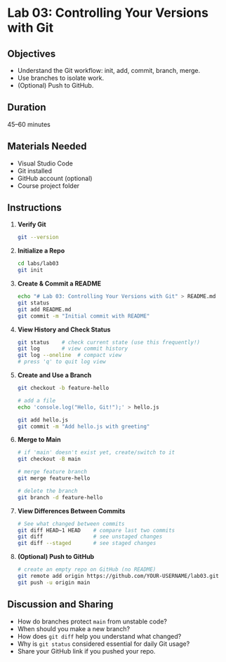 # Lab 03: Controlling Your Versions with Git

## Objectives

- Understand the Git workflow: init, add, commit, branch, merge.
- Use branches to isolate work.
- (Optional) Push to GitHub.

## Duration

45–60 minutes

## Materials Needed

- Visual Studio Code
- Git installed
- GitHub account (optional)
- Course project folder

## Instructions

1. **Verify Git**

   ```bash
   git --version
   ```

2. **Initialize a Repo**

   ```bash
   cd labs/lab03
   git init
   ```

3. **Create & Commit a README**

   ```bash
   echo "# Lab 03: Controlling Your Versions with Git" > README.md
   git status
   git add README.md
   git commit -m "Initial commit with README"
   ```

4. **View History and Check Status**

   ```bash
   git status    # check current state (use this frequently!)
   git log       # view commit history
   git log --oneline  # compact view
   # press 'q' to quit log view
   ```

5. **Create and Use a Branch**

   ```bash
   git checkout -b feature-hello

   # add a file
   echo 'console.log("Hello, Git!");' > hello.js

   git add hello.js
   git commit -m "Add hello.js with greeting"
   ```

6. **Merge to Main**

   ```bash
   # if 'main' doesn't exist yet, create/switch to it
   git checkout -B main

   # merge feature branch
   git merge feature-hello

   # delete the branch
   git branch -d feature-hello
   ```

7. **View Differences Between Commits**

   ```bash
   # See what changed between commits
   git diff HEAD~1 HEAD    # compare last two commits
   git diff                # see unstaged changes
   git diff --staged       # see staged changes
   ```

8. **(Optional) Push to GitHub**
   ```bash
   # create an empty repo on GitHub (no README)
   git remote add origin https://github.com/YOUR-USERNAME/lab03.git
   git push -u origin main
   ```

## Discussion and Sharing

- How do branches protect `main` from unstable code?
- When should you make a new branch?
- How does `git diff` help you understand what changed?
- Why is `git status` considered essential for daily Git usage?
- Share your GitHub link if you pushed your repo.
